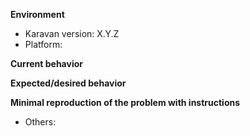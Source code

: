 
<!--
PLEASE HELP US PROCESS GITHUB ISSUES FASTER BY PROVIDING THE FOLLOWING INFORMATION.
-->
**Environment**
- Karavan version: X.Y.Z  <!-- run `node --version` -->
- Platform:  <!-- Mac, Linux, Windows -->

**Current behavior**
<!-- Describe how the issue manifests. -->

**Expected/desired behavior**
<!-- Describe what the desired behavior would be. -->

**Minimal reproduction of the problem with instructions**
<!-- Describe how to reproduce the problem -->

* Others:
<!-- Anything else relevant?  Operating system version, IDE, package manager, HTTP server, ... -->
